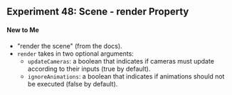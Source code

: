 ## Experiment 48: Scene - render Property

#### New to Me
- "render the scene" (from the docs).
- `render` takes in two optional arguments:
  - `updateCameras`: a boolean that indicates if cameras must update according to their inputs (true by default).
  - `ignoreAnimations`: a boolean that indicates if animations should not be executed (false by default).